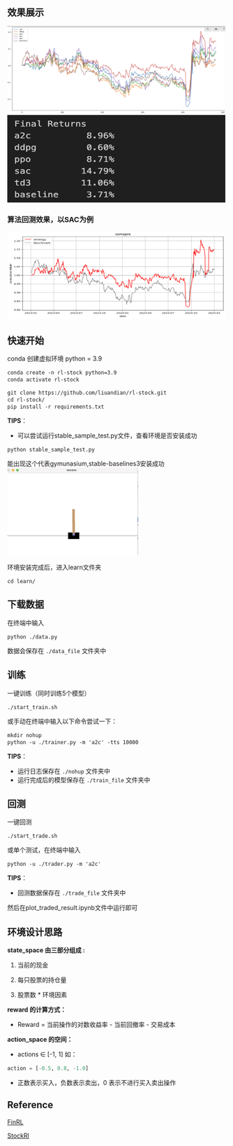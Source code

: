 ## 效果展示 
<img src="./assets/result_picture.png" width="500" height="200" />
<img src="./assets/result.jpg" width="500" height="200" />

### 算法回测效果，以SAC为例
<img src="./assets/sac_output.png" width="500" height="200" />

## 快速开始
conda 创建虚拟环境 python = 3.9
```shell
conda create -n rl-stock python=3.9 
conda activate rl-stock
```

```shell
git clone https://github.com/liuandian/rl-stock.git
cd rl-stock/
pip install -r requirements.txt
```

**TIPS**：

* 可以尝试运行stable_sample_test.py文件，查看环境是否安装成功

```shell
python stable_sample_test.py
```

能出现这个代表gymunasium,stable-baselines3安装成功
<img src="./assets/test.jpg" width="300" height="200" />


环境安装完成后，进入learn文件夹
```shell
cd learn/
```

## 下载数据

在终端中输入

```shell
python ./data.py
```

数据会保存在 `./data_file` 文件夹中




## 训练
一键训练（同时训练5个模型）
```shell
./start_train.sh
```

或手动在终端中输入以下命令尝试一下：

```shell
mkdir nohup
python -u ./trainer.py -m 'a2c' -tts 10000 
```

**TIPS**：

* 运行日志保存在 `./nohup` 文件夹中
* 运行完成后的模型保存在 `./train_file` 文件夹中


## 回测
一键回测
```shell
./start_trade.sh
```
或单个测试，在终端中输入

```shell
python -u ./trader.py -m 'a2c'
```
**TIPS**：

* 回测数据保存在 `./trade_file` 文件夹中


然后在plot_traded_result.ipynb文件中运行即可

## 环境设计思路

**state_space 由三部分组成 :** 

1. 当前的现金

3. 每只股票的持仓量

4. 股票数 * 环境因素


**reward 的计算方式：**

* Reward = 当前操作的对数收益率 - 当前回撤率 - 交易成本


**action_space 的空间：**

* actions ∈ [-1, 1]
如：
```python
action = [-0.5, 0.8, -1.0]
```
* 正数表示买入，负数表示卖出，0 表示不进行买入卖出操作


## Reference

[FinRL](https://github.com/AI4Finance-LLC/FinRL)

[StockRl](https://github.com/sunnyswag/StockRL.git)
